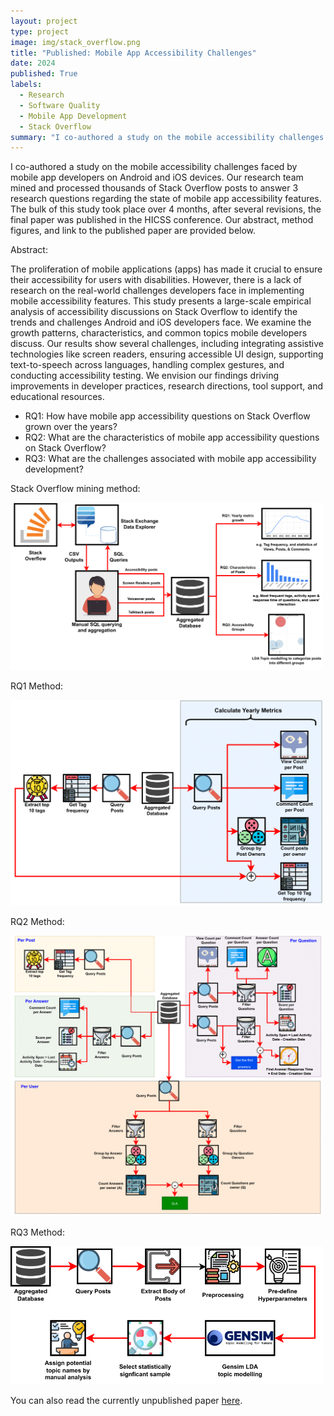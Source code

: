 ```yaml
---
layout: project
type: project
image: img/stack_overflow.png
title: "Published: Mobile App Accessibility Challenges"
date: 2024
published: True
labels:
  - Research
  - Software Quality
  - Mobile App Development
  - Stack Overflow
summary: "I co-authored a study on the mobile accessibility challenges faced by mobile app developers on android and iOS devices. We processed thousands of Stack Overflow posts to answer 3 research questions."
---
```


I co-authored a study on the mobile accessibility challenges faced by mobile app developers on Android and iOS devices. Our research team mined and processed thousands of Stack Overflow posts to answer 3 research questions regarding the state of mobile app accessibility features. The bulk of this study took place over 4 months, after several revisions, the final paper was published in the HICSS conference. Our abstract, method figures, and link to the published paper are provided below.

Abstract:

The proliferation of mobile applications (apps) has made it crucial to ensure their accessibility for users with disabilities. However, there is a lack of research on the real-world challenges developers face in implementing mobile accessibility features. This study presents a large-scale empirical analysis of accessibility discussions on Stack Overflow to identify the trends and challenges Android and iOS developers face. We examine the growth patterns, characteristics, and common topics mobile developers discuss. Our results show several challenges, including integrating assistive technologies like screen readers, ensuring accessible UI design, supporting text-to-speech across languages, handling complex gestures, and conducting accessibility testing. We envision our findings driving improvements in developer practices, research directions, tool support, and educational resources.

- RQ1: How have mobile app accessibility questions on Stack Overflow grown over the years? 
- RQ2: What are the characteristics of mobile app accessibility questions on Stack Overflow? 
- RQ3: What are the challenges associated with mobile app accessibility development? 


Stack Overflow mining method:
<div class="text-center p-4">
  <img width="500px" src="../img/method_overview-1.png" class="img-thumbnail" >
</div>

RQ1 Method:
<div class="text-center p-4">
  <img width="500px" src="../img/RQ1_procedure-1.png" class="img-thumbnail" >
</div>

RQ2 Method:
<div class="text-center p-4">
  <img width="500px" src="../img/RQ2_procedure-1.png" class="img-thumbnail" >
</div>

RQ3 Method:
<div class="text-center p-4">
  <img width="500px" src="../img/RQ3_procedure-1.png" class="img-thumbnail" >
</div>

You can also read the currently unpublished paper [here](https://arxiv.org/pdf/2409.07945).
